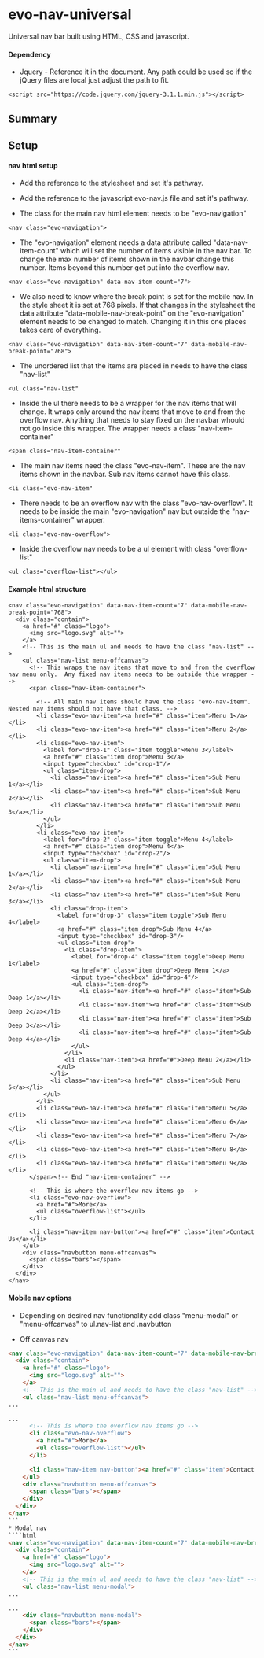 # evo-nav-universal

Universal nav bar built using HTML, CSS and javascript.
#### Dependency
* Jquery - Reference it in the document.  Any path could be used so if the jQuery files are local just adjust the path to fit.
````shell
<script src="https://code.jquery.com/jquery-3.1.1.min.js"></script>
````

## Summary


## Setup

#### nav html setup

* Add the reference to the stylesheet and set it's pathway.

* Add the reference to the javascript evo-nav.js file and set it's pathway.

* The class for the main nav html element needs to be "evo-navigation"
````shell
<nav class="evo-navigation">
````

* The "evo-navigation" element needs a data attribute called "data-nav-item-count" which will set the number of items visible in the nav bar.  To change the max number of items shown in the navbar change this number. Items beyond this number get put into the overflow nav.
````shell
<nav class="evo-navigation" data-nav-item-count="7">
````

* We also need to know where the break point is set for the mobile nav.  In the style sheet it is set at 768 pixels.  If that changes in the stylesheet the data attribute "data-mobile-nav-break-point" on the "evo-navigation" element needs to be changed to match.  Changing it in this one places takes care of everything.
````shell
<nav class="evo-navigation" data-nav-item-count="7" data-mobile-nav-break-point="768">
````

* The unordered list that the items are placed in needs to have the class "nav-list"
````shell
<ul class="nav-list"
````

* Inside the ul there needs to be  a wrapper for the nav items that will change.  It wraps only around the nav items that move to and from the overflow nav.  Anything that needs to stay fixed on the navbar whould not go inside this wrapper.  The wrapper needs a class "nav-item-container"
````shell
<span class="nav-item-container"
````

* The main nav items need the class "evo-nav-item".  These are the nav items shown in the navbar.  Sub nav items cannot have this class.
````shell
<li class="evo-nav-item"
````

* There needs to be an overflow nav with the class "evo-nav-overflow".  It needs to be inside the main "evo-navigation" nav but outside the "nav-items-container" wrapper.
````shell
<li class="evo-nav-overflow">
````

* Inside the overflow nav needs to be a ul element with class "overflow-list"
````shell
<ul class="overflow-list"></ul>
````

#### Example html structure
````shell        
<nav class="evo-navigation" data-nav-item-count="7" data-mobile-nav-break-point="768">
  <div class="contain">
    <a href="#" class="logo">
      <img src="logo.svg" alt="">
    </a>
    <!-- This is the main ul and needs to have the class "nav-list" -->
    <ul class="nav-list menu-offcanvas">
      <!-- This wraps the nav items that move to and from the overflow nav menu only.  Any fixed nav items needs to be outside thie wrapper -->
      <span class="nav-item-container">

        <!-- All main nav items should have the class "evo-nav-item".  Nested nav items should not have that class. -->
        <li class="evo-nav-item"><a href="#" class="item">Menu 1</a></li>
        <li class="evo-nav-item"><a href="#" class="item">Menu 2</a></li>
        <li class="evo-nav-item">
          <label for="drop-1" class="item toggle">Menu 3</label>
          <a href="#" class="item drop">Menu 3</a>
          <input type="checkbox" id="drop-1"/>
          <ul class="item-drop">
            <li class="nav-item"><a href="#" class="item">Sub Menu 1</a></li>
            <li class="nav-item"><a href="#" class="item">Sub Menu 2</a></li>
            <li class="nav-item"><a href="#" class="item">Sub Menu 3</a></li>
          </ul>
        </li>
        <li class="evo-nav-item">
          <label for="drop-2" class="item toggle">Menu 4</label>
          <a href="#" class="item drop">Menu 4</a>
          <input type="checkbox" id="drop-2"/>
          <ul class="item-drop">
            <li class="nav-item"><a href="#" class="item">Sub Menu 1</a></li>
            <li class="nav-item"><a href="#" class="item">Sub Menu 2</a></li>
            <li class="nav-item"><a href="#" class="item">Sub Menu 3</a></li>
            <li class="drop-item">
              <label for="drop-3" class="item toggle">Sub Menu 4</label>
              <a href="#" class="item drop">Sub Menu 4</a>
              <input type="checkbox" id="drop-3"/>
              <ul class="item-drop">
                <li class="drop-item">
                  <label for="drop-4" class="item toggle">Deep Menu 1</label>
                  <a href="#" class="item drop">Deep Menu 1</a>
                  <input type="checkbox" id="drop-4"/>
                  <ul class="item-drop">
                    <li class="nav-item"><a href="#" class="item">Sub Deep 1</a></li>
                    <li class="nav-item"><a href="#" class="item">Sub Deep 2</a></li>
                    <li class="nav-item"><a href="#" class="item">Sub Deep 3</a></li>
                    <li class="nav-item"><a href="#" class="item">Sub Deep 4</a></li>
                  </ul>
                </li>
                <li class="nav-item"><a href="#">Deep Menu 2</a></li>
              </ul>
            </li>
            <li class="nav-item"><a href="#" class="item">Sub Menu 5</a></li>
          </ul>
        </li>
        <li class="evo-nav-item"><a href="#" class="item">Menu 5</a></li>
        <li class="evo-nav-item"><a href="#" class="item">Menu 6</a></li>
        <li class="evo-nav-item"><a href="#" class="item">Menu 7</a></li>
        <li class="evo-nav-item"><a href="#" class="item">Menu 8</a></li>
        <li class="evo-nav-item"><a href="#" class="item">Menu 9</a></li>
      </span><!-- End "nav-item-container" -->

      <!-- This is where the overflow nav items go -->
      <li class="evo-nav-overflow">
        <a href="#">More</a>
        <ul class="overflow-list"></ul>
      </li>

      <li class="nav-item nav-button"><a href="#" class="item">Contact Us</a></li>
    </ul>
    <div class="navbutton menu-offcanvas">
      <span class="bars"></span>
    </div>
  </div>
</nav>
````

#### Mobile nav options
* Depending on desired nav functionality add class "menu-modal" or "menu-offcanvas" to ul.nav-list and .navbutton

* Off canvas nav
````html
<nav class="evo-navigation" data-nav-item-count="7" data-mobile-nav-break-point="768">
  <div class="contain">
    <a href="#" class="logo">
      <img src="logo.svg" alt="">
    </a>
    <!-- This is the main ul and needs to have the class "nav-list" -->
    <ul class="nav-list menu-offcanvas">        
...
````
````html
...
      <!-- This is where the overflow nav items go -->
      <li class="evo-nav-overflow">
        <a href="#">More</a>
        <ul class="overflow-list"></ul>
      </li>

      <li class="nav-item nav-button"><a href="#" class="item">Contact Us</a></li>
    </ul>
    <div class="navbutton menu-offcanvas">
      <span class="bars"></span>
    </div>
  </div>
</nav>
```
* Modal nav
````html
<nav class="evo-navigation" data-nav-item-count="7" data-mobile-nav-break-point="768">
  <div class="contain">
    <a href="#" class="logo">
      <img src="logo.svg" alt="">
    </a>
    <!-- This is the main ul and needs to have the class "nav-list" -->
    <ul class="nav-list menu-modal">        
...
````
````html
...
    <div class="navbutton menu-modal">
      <span class="bars"></span>
    </div>
  </div>
</nav>
```
